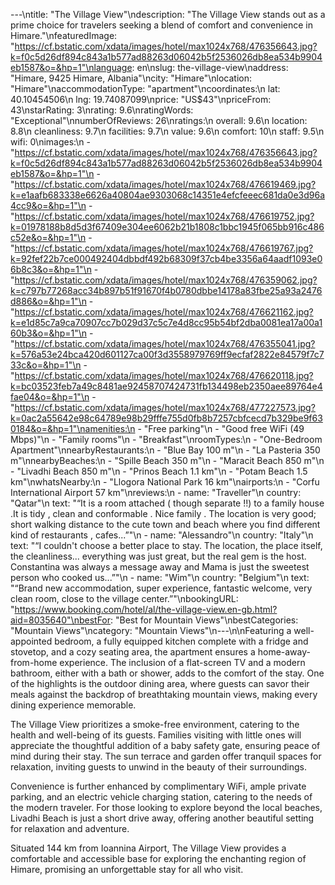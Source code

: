 ---\ntitle: "The Village View"\ndescription: "The Village View stands out as a prime choice for travelers seeking a blend of comfort and convenience in Himare."\nfeaturedImage: "https://cf.bstatic.com/xdata/images/hotel/max1024x768/476356643.jpg?k=f0c5d26df894c843a1b577ad88263d06042b5f2536026db8ea534b9904eb1587&o=&hp=1"\nlanguage: en\nslug: the-village-view\naddress: "Himare, 9425 Himare, Albania"\ncity: "Himare"\nlocation: "Himare"\naccommodationType: "apartment"\ncoordinates:\n  lat: 40.10454506\n  lng: 19.74087099\nprice: "US$43"\npriceFrom: 43\nstarRating: 3\nrating: 9.6\nratingWords: "Exceptional"\nnumberOfReviews: 26\nratings:\n  overall: 9.6\n  location: 8.8\n  cleanliness: 9.7\n  facilities: 9.7\n  value: 9.6\n  comfort: 10\n  staff: 9.5\n  wifi: 0\nimages:\n  - "https://cf.bstatic.com/xdata/images/hotel/max1024x768/476356643.jpg?k=f0c5d26df894c843a1b577ad88263d06042b5f2536026db8ea534b9904eb1587&o=&hp=1"\n  - "https://cf.bstatic.com/xdata/images/hotel/max1024x768/476619469.jpg?k=e1aafb683338e6626a40804ae9303068c14351e4efcfeeec681da0e3d96a4cc9&o=&hp=1"\n  - "https://cf.bstatic.com/xdata/images/hotel/max1024x768/476619752.jpg?k=01978188b8d5d3f67409e304ee6062b21b1808c1bbc1945f065bb916c486c52e&o=&hp=1"\n  - "https://cf.bstatic.com/xdata/images/hotel/max1024x768/476619767.jpg?k=92fef22b7ce000492404dbbdf492b68309f37cb4be3356a64aadf1093e06b8c3&o=&hp=1"\n  - "https://cf.bstatic.com/xdata/images/hotel/max1024x768/476359062.jpg?k=c797b77268acc34b897b51f91670f4b0780dbbe14178a83fbe25a93a2476d886&o=&hp=1"\n  - "https://cf.bstatic.com/xdata/images/hotel/max1024x768/476621162.jpg?k=e1d85c7a9ca70907cc7b029d37c5c7e4d8cc95b54bf2dba0081ea17a00a160b3&o=&hp=1"\n  - "https://cf.bstatic.com/xdata/images/hotel/max1024x768/476355041.jpg?k=576a53e24bca420d601127ca00f3d3558979769ff9ecfaf2822e84579f7c733c&o=&hp=1"\n  - "https://cf.bstatic.com/xdata/images/hotel/max1024x768/476620118.jpg?k=bc03523feb7a49c8481ae92458707424731fb134498eb2350aee89764e4fae04&o=&hp=1"\n  - "https://cf.bstatic.com/xdata/images/hotel/max1024x768/477227573.jpg?k=0ac2a55642e98c64789e98b29fffe755d0fb8b7257cbfcecd7b329be9f630184&o=&hp=1"\namenities:\n  - "Free parking"\n  - "Good free WiFi (49 Mbps)"\n  - "Family rooms"\n  - "Breakfast"\nroomTypes:\n  - "One-Bedroom Apartment"\nnearbyRestaurants:\n  - "Blue Bay 100 m"\n  - "La Pasteria 350 m"\nnearbyBeaches:\n  - "Spille Beach 350 m"\n  - "Maracit Beach 850 m"\n  - "Livadhi Beach 850 m"\n  - "Prinos Beach 1.1 km"\n  - "Potam Beach 1.5 km"\nwhatsNearby:\n  - "Llogora National Park 16 km"\nairports:\n  - "Corfu International Airport 57 km"\nreviews:\n  - name: "Traveller"\n    country: "Qatar"\n    text: "“It is a room attached ( though separate !!) to a family house .It is tidy , clean and conformable . Nice family . The location is very good; short walking distance to the cute town and beach where you find different kind of restaurants , cafes...”"\n  - name: "Alessandro"\n    country: "Italy"\n    text: "“I couldn't choose a better place to stay. The location, the place itself, the cleanliness... everything was just great, but the real gem is the host. Constantina was always a message away and Mama is just the sweetest person who cooked us...”"\n  - name: "Wim"\n    country: "Belgium"\n    text: "“Brand new accommodation, super experience, fantastic welcome, very clean room, close to the village center.”"\nbookingURL: "https://www.booking.com/hotel/al/the-village-view.en-gb.html?aid=8035640"\nbestFor: "Best for Mountain Views"\nbestCategories: "Mountain Views"\ncategory: "Mountain Views"\n---\n\nFeaturing a well-appointed bedroom, a fully equipped kitchen complete with a fridge and stovetop, and a cozy seating area, the apartment ensures a home-away-from-home experience. The inclusion of a flat-screen TV and a modern bathroom, either with a bath or shower, adds to the comfort of the stay. One of the highlights is the outdoor dining area, where guests can savor their meals against the backdrop of breathtaking mountain views, making every dining experience memorable.

The Village View prioritizes a smoke-free environment, catering to the health and well-being of its guests. Families visiting with little ones will appreciate the thoughtful addition of a baby safety gate, ensuring peace of mind during their stay. The sun terrace and garden offer tranquil spaces for relaxation, inviting guests to unwind in the beauty of their surroundings.

Convenience is further enhanced by complimentary WiFi, ample private parking, and an electric vehicle charging station, catering to the needs of the modern traveler. For those looking to explore beyond the local beaches, Livadhi Beach is just a short drive away, offering another beautiful setting for relaxation and adventure.

Situated 144 km from Ioannina Airport, The Village View provides a comfortable and accessible base for exploring the enchanting region of Himare, promising an unforgettable stay for all who visit.